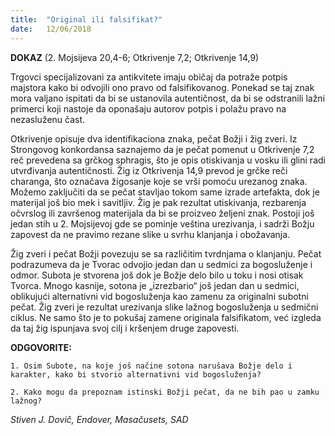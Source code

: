```yaml
---
title:  "Original ili falsifikat?"
date:   12/06/2018
---
```


**DOKAZ** (2. Mojsijeva 20,4-6; Otkrivenje 7,2; Otkrivenje 14,9)

Trgovci specijalizovani za antikvitete imaju običaj da potraže potpis majstora kako bi odvojili ono pravo od falsifikovanog. Ponekad se taj znak mora valjano ispitati da bi se ustanovila autentičnost, da bi se odstranili lažni primerci koji nastoje da oponašaju autorov potpis i polažu pravo na nezasluženu čast.

Otkrivenje opisuje dva identifikaciona znaka, pečat Božji i žig zveri. Iz Strongovog konkordansa saznajemo da je pečat pomenut u Otkrivenje 7,2 reč prevedena sa grčkog sphragis, što je opis otiskivanja u vosku ili glini radi utvrđivanja autentičnosti. Žig iz Otkrivenja 14,9 prevod je grčke reči charanga, što označava žigosanje koje se vrši pomoću urezanog znaka.
Možemo zaključiti da se pečat stavljao tokom same izrade artefakta, dok je materijal još bio mek i savitljiv. Žig je pak rezultat utiskivanja, rezbarenja očvrslog ili završenog materijala da bi se proizveo željeni znak. Postoji još jedan stih u 2. Mojsijevoj gde se pominje veština urezivanja, i sadrži Božju zapovest da ne pravimo rezane slike u svrhu klanjanja i obožavanja.

Žig zveri i pečat Božji povezuju se sa različitim tvrdnjama o klanjanju. Pečat podrazumeva da je Tvorac odvojio jedan dan u sedmici za bogosluženje i odmor. Subota je stvorena još dok je Božje delo bilo u toku i nosi otisak Tvorca. Mnogo kasnije, sotona je „izrezbario“ još jedan dan u sedmici,  oblikujući alternativni vid bogosluženja kao zamenu za originalni subotni pečat. Žig zveri je rezultat urezivanja slike lažnog bogosluženja u sedmični ciklus. Ne samo što je to pokušaj zamene originala falsifikatom, već izgleda da taj žig ispunjava svoj cilj i kršenjem druge zapovesti.

**ODGOVORITE:**

`1. Osim Subote, na koje još načine sotona narušava Božje delo i karakter, kako bi stvorio alternativni vid bogosluženja?`

`2. Kako mogu da prepoznam istinski Božji pečat, da ne bih pao u zamku lažnog?`

*Stiven J. Dovič, Endover, Masačusets, SAD*
